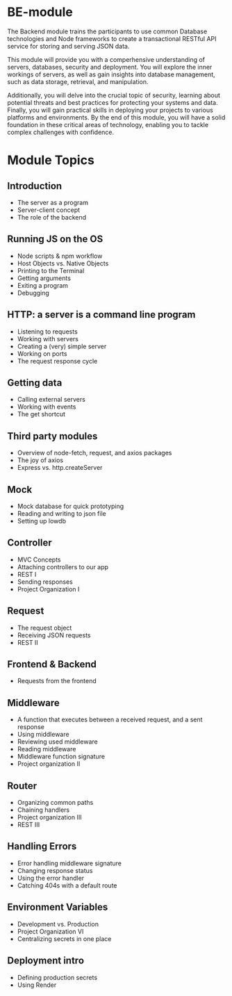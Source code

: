 # BE-module  
The Backend module trains the participants to use common Database technologies and Node frameworks to create a transactional RESTful API service for storing and serving JSON data.  

This module will provide you with a comperhensive understanding of servers, databases, security and deployment. You will explore the inner workings of servers, as well as gain insights into database management, such as data storage, retrieval, and manipulation.  

Additionally, you will delve into the crucial topic of security, learning about potential threats and best practices for protecting your systems and data.  
Finally, you will gain practical skills in deploying your projects to various platforms and environments. By the end of this module, you will have a solid foundation in these critical areas of technology, enabling you to tackle complex challenges with confidence.
 

# Module Topics

## Introduction
- The server as a program
- Server-client concept
- The role of the backend

## Running JS on the OS
- Node scripts & npm workflow
- Host Objects vs. Native Objects
- Printing to the Terminal
- Getting arguments
- Exiting a program
- Debugging

## HTTP: a server is a command line program
- Listening to requests
- Working with servers
- Creating a (very) simple server
- Working on ports
- The request response cycle

## Getting data
- Calling external servers
- Working with events
- The get shortcut

## Third party modules
- Overview of node-fetch, request, and axios packages
- The joy of axios
- Express vs. http.createServer

## Mock
- Mock database for quick prototyping
- Reading and writing to json file
- Setting up lowdb

## Controller
- MVC Concepts
- Attaching controllers to our app
- REST I
- Sending responses
- Project Organization I

## Request
- The request object
- Receiving JSON requests
- REST II

## Frontend & Backend
- Requests from the frontend

## Middleware
- A function that executes between a received request, and a sent response
- Using middleware
- Reviewing used middleware
- Reading middleware
- Middleware function signature
- Project organization II

## Router
- Organizing common paths
- Chaining handlers
- Project organization III
- REST III

## Handling Errors
- Error handling middleware signature
- Changing response status
- Using the error handler
- Catching 404s with a default route

## Environment Variables
- Development vs. Production
- Project Organization VI
- Centralizing secrets in one place

## Deployment intro
- Defining production secrets
- Using Render



